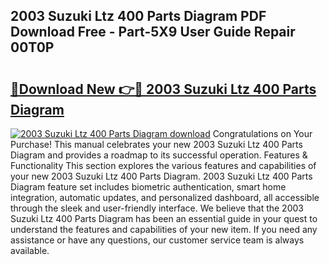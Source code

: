 ## 2003 Suzuki Ltz 400 Parts Diagram PDF Download Free - Part-5X9 User Guide Repair 00T0P

# <h2><a href="http://dfjk09.blite.top/?on=2003+Suzuki+Ltz+400+Parts+Diagram">🔗Download New 👉🔴 2003 Suzuki Ltz 400 Parts Diagram</a></h2>

[![2003 Suzuki Ltz 400 Parts Diagram download](https://i.imgur.com/lujVjoI.png)](http://dfjk09.blite.top/?on=2003+Suzuki+Ltz+400+Parts+Diagram)
Congratulations on Your Purchase! This manual celebrates your new 2003 Suzuki Ltz 400 Parts Diagram and provides a roadmap to its successful operation. Features & Functionality This section explores the various features and capabilities of your new 2003 Suzuki Ltz 400 Parts Diagram. 2003 Suzuki Ltz 400 Parts Diagram feature set includes biometric authentication, smart home integration, automatic updates, and personalized dashboard, all accessible through the sleek and user-friendly interface. We believe that the 2003 Suzuki Ltz 400 Parts Diagram has been an essential guide in your quest to understand the features and capabilities of your new item. If you need any assistance or have any questions, our customer service team is always available.
